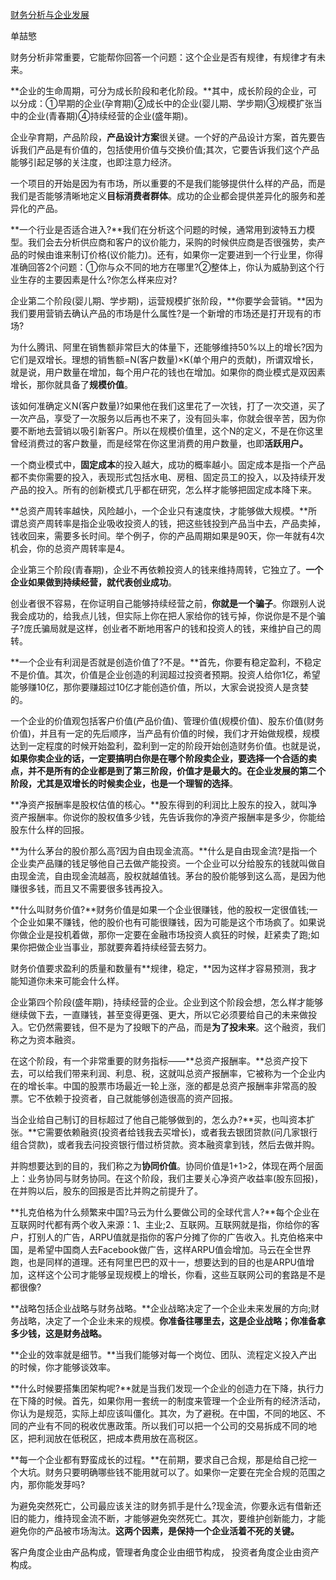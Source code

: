 [财务分析与企业发展]()



单喆慜



财务分析非常重要，它能帮你回答一个问题：这个企业是否有规律，有规律才有未来。



**企业的生命周期，可分为成长阶段和老化阶段。**其中，成长阶段的企业，可以分成：①早期的企业(孕育期)②成长中的企业(婴儿期、学步期)③规模扩张当中的企业(青春期)④持续经营的企业(盛年期)。



企业孕育期，产品阶段，**产品设计方案**很关键。一个好的产品设计方案，首先要告诉我们产品是有价值的，包括使用价值与交换价值;其次，它要告诉我们这个产品能够引起足够的关注度，也即注意力经济。



一个项目的开始是因为有市场，所以重要的不是我们能够提供什么样的产品，而是我们是否能够清晰地定义**目标消费者群体**。成功的企业都会提供差异化的服务和差异化的产品。



**一个行业是否适合进入?**我们在分析这个问题的时候，通常用到波特五力模型。我们会去分析供应商和客户的议价能力，采购的时候供应商是否很强势，卖产品的时候由谁来制订价格(议价能力)。还有，如果你一定要进到一个行业里，你得准确回答2个问题：①你与众不同的地方在哪里?②整体上，你认为威胁到这个行业生存的主要因素是什么?你怎么样来应对?



企业第二个阶段(婴儿期、学步期)，运营规模扩张阶段，**你要学会营销。**因为我们要用营销去确认产品的市场是什么属性?是一个新增的市场还是打开现有的市场?



为什么腾讯、阿里在销售额非常巨大的体量下，还能够维持50%以上的增长?因为它们是双增长。理想的销售额=N(客户数量)×K(单个用户的贡献)，所谓双增长，就是说，用户数量在增加，每个用户花的钱也在增加。如果你的商业模式是双因素增长，那你就具备了**规模价值**。



该如何准确定义N(客户数量)?如果他在我们这里花了一次钱，打了一次交道，买了一次产品，享受了一次服务以后再也不来了，没有回头率，你就会很辛苦，因为你要不断地去营销以吸引新客户。所以在规模价值里，这个N的定义，不是在你这里曾经消费过的客户数量，而是经常在你这里消费的用户数量，也即**活跃用户。**



一个商业模式中，**固定成本**的投入越大，成功的概率越小。固定成本是指一个产品都不卖你需要的投入，表现形式包括水电、房租、固定员工的投入，以及持续开发产品的投入。所有的创新模式几乎都在研究，怎么样才能够把固定成本降下来。



**总资产周转率越快，风险越小，一个企业只有速度快，才能够做大规模。**所谓总资产周转率是指企业吸收投资人的钱，把这些钱投到产品当中去，产品卖掉，钱收回来，需要多长时间。举个例子，你的产品周期如果是90天，你一年就有4次机会，你的总资产周转率是4。



企业第三个阶段(青春期)，企业不再依赖投资人的钱来维持周转，它独立了。**一个企业如果做到持续经营，就代表创业成功**。



创业者很不容易，在你证明自己能够持续经营之前，**你就是一个骗子**。你跟别人说我会成功的，给我点儿钱，但实际上你在把人家给你的钱亏掉，你说你是不是个骗子?庞氏骗局就是这样，创业者不断地用客户的钱和投资人的钱，来维护自己的周转。



**一个企业有利润是否就是创造价值了?不是。**首先，你要有稳定盈利，不稳定不是价值。其次，价值是企业创造的利润超过投资者预期。投资人给你1亿，希望能够赚10亿，那你要赚超过10亿才能创造价值，所以，大家会说投资人是贪婪的。



一个企业的价值观包括客户价值(产品价值)、管理价值(规模价值)、股东价值(财务价值)，并且有一定的先后顺序，当产品有价值的时候，我们才开始做规模，规模达到一定程度的时候开始盈利，盈利到一定的阶段开始创造财务价值。也就是说，**如果你卖企业的话，一定要搞明白你是在哪个阶段卖企业，要选择一个合适的卖点，并不是所有的企业都是到了第三阶段，价值才是最大的。在企业发展的第二个阶段，尤其是双增长的时候卖企业，也是一个理智的选择**。



**净资产报酬率是股权估值的核心。**股东得到的利润比上股东的投入，就叫净资产报酬率。你说你的股权值多少钱，先告诉我你的净资产报酬率是多少，你能给股东什么样的回报。



**为什么茅台的股价那么高?因为自由现金流高。**什么是自由现金流?是指一个企业卖产品赚的钱足够他自己去做产能投资。一个企业可以分给股东的钱就叫做自由现金流，自由现金流越高，股权就越值钱。茅台的股价能够到这么高，是因为他赚很多钱，而且又不需要很多钱再投入。



**什么叫财务价值?**财务价值是如果一个企业很赚钱，他的股权一定很值钱;一个企业如果不赚钱，他的股价也有可能很赚钱，因为可能是这个市场疯了。如果说你做企业是投机着做，那你一定要在金融市场投资人疯狂的时候，赶紧卖了跑;如果你把做企业当事业，那就要奔着持续经营去努力。



财务价值要求盈利的质量和数量有**规律，稳定，**因为这样才容易预测，我才能知道你未来可能会什么样。



企业第四个阶段(盛年期)，持续经营的企业。企业到这个阶段会想，怎么样才能够继续做下去，一直赚钱，甚至变得更强、更大，所以它必须要给自己的未来做投入。它仍然需要钱，但不是为了投眼下的产品，而是**为了投未来**。这个融资，我们称之为资本融资。



在这个阶段，有一个非常重要的财务指标——**总资产报酬率。**总资产投下去，可以给我们带来利润、利息、税，这就叫总资产报酬率，它被称为一个企业内在的增长率。中国的股票市场最近一轮上涨，涨的都是总资产报酬率非常高的股票。它不依赖于投资者，自己就能够创造很高的资产回报。



当企业给自己制订的目标超过了他自己能够做到的，怎么办?**买，也叫资本扩张。**它需要依赖融资(投资者给钱我去买增长)，或者我去银团贷款(问几家银行组合贷款)，或者我去问投资银行借过桥贷款。资本融资拿到钱，然后去做并购。



并购想要达到的目的，我们称之为**协同价值**。协同价值是1+1>2，体现在两个层面上：业务协同与财务协同。在这个阶段，我们主要关心净资产收益率(股东回报)，在并购以后，股东的回报是否比并购之前提升了。



**扎克伯格为什么频繁来中国?马云为什么要做公司的全球代言人?**每个企业在互联网时代都有两个收入来源：1、主业;2、互联网。互联网就是指，你给你的客户，打别人的广告，ARPU值就是指你的客户分摊了你的广告收入。扎克伯格来中国，是希望中国商人去Facebook做广告，这样ARPU值会增加。马云在全世界跑，也是同样的道理。还有阿里巴巴的双十一，想要达到的目的也是ARPU值增加，这样这个公司才能够呈现规模上的增长，你看，这些互联网公司的套路是不是都很像?



**战略包括企业战略与财务战略。**企业战略决定了一个企业未来发展的方向;财务战略，决定了一个企业未来的规模。**你准备往哪里去，这是企业战略；你准备拿多少钱，这是财务战略。**



**企业的效率就是细节。**当我们能够对每一个岗位、团队、流程定义投入产出的时候，你才能够谈效率。



**什么时候要搭集团架构呢?**就是当我们发现一个企业的创造力在下降，执行力在下降的时候。首先，如果你用一套统一的制度来管理一个企业所有的经济活动，你认为是规范，实际上却应该叫僵化。其次，为了避税。在中国，不同的地区、不同的产业有不同的税收优惠政策。所以我们可以把一个公司的交易拆成不同的地区，把利润放在低税区，把成本费用放在高税区。



**每一个企业都有野蛮成长的过程。**在前期，要求自己合规，那是给自己挖一个大坑。财务只要明确哪些钱不能用就可以了。如果你一定要在完全合规的范围之内，那你能发芽吗?



为避免突然死亡，公司最应该关注的财务抓手是什么?现金流，你要永远有借新还旧的能力，维持现金流不断，才能够避免突然死亡。其次，要维护创新能力，才能避免你的产品被市场淘汰。**这两个因素，是保持一个企业活着不死的关键。**



客户角度企业由产品构成，管理者角度企业由细节构成， 投资者角度企业由资产构成。


































